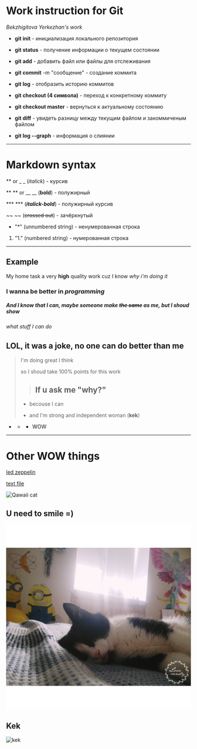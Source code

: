 # Work instruction for Git
*Bekzhigitova Yerkezhan's work*
* **git init** - инициализация локального репозитория 

* **git status** - получение информации о текущем состоянии 

* **git add** - добавить файл или файлы для отслеживания 

* **git commit** -m "сообщение" - создание коммита 

* **git log** - отобразить историю коммитов 

* **git checkout (4 символа)** - переход к конкретному коммиту

* **git checkout master** - вернуться к актуальному состоянию 

* **git diff** - увидеть разницу между текущим файлом и закоммиченым файлом

* **git log --graph** - информация о слиянии

---
# Markdown syntax 

** or _ _ (*italick*) - курсив

** ** or __ __ (**bold**) - полужирный

*** *** (***italick-bold***) - полужирный курсив

~~ ~~ (~~crossed out~~) - зачёркнутый 

* "*" (unnumbered string) - ненумерованная строка

1. "1." (numbered string) - нумерованная строка

---
## Example 

My home task a very **high** quality work cuz I know *why i'm doing it*

### I wanna be better in ***programming***

##### And I know that I can, maybe someone make ~~the same~~ as me, but I shoud show

###### what stuff I can do 

LOL, it was a joke, no one can do better than me
---

> I'm doing great I think
>
> so I shoud take 100% points for this work
>
>> If u ask me "why?"
>> -
> - becouse I can
>
> - and I'm strong and independent woman (**kek**)

- + * WOW

---

# Other WOW things
[led zeppelin](https://www.youtube.com/watch?v=HQmmM_qwG4k)

[text file](/Hello.txt)

![Qawaii cat](https://www.meme-arsenal.com/memes/ecdaf55fffca12b0feaca5b3431acdff.jpg)

## U need to smile =)

![another qawaii cat](/IMG_20150716_160435.jpg)

## Kek

![kek](https://img2.joyreactor.cc/pics/post/%D0%BF%D0%B5%D1%81%D0%BE%D1%87%D0%BD%D0%B8%D1%86%D0%B0-%D0%BA%D0%BE%D1%82%D1%8D-it-%D1%8E%D0%BC%D0%BE%D1%80-geek-4936055.jpeg)